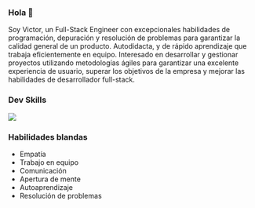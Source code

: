 ### Hola 👋

   Soy Victor, un Full-Stack Engineer con excepcionales habilidades de programación, depuración y resolución de problemas para garantizar la calidad general de un producto. Autodidacta, y de rápido aprendizaje que trabaja eficientemente en equipo. Interesado en desarrollar y gestionar proyectos utilizando metodologías ágiles para garantizar una excelente experiencia de usuario, superar los objetivos de la empresa y mejorar las habilidades de desarrollador full-stack.

### Dev Skills

<p>
  <a href="https://skillicons.dev">
    <img src="https://skillicons.dev/icons?i=ruby,rails,postgresql,git,github,javascript,react,nodejs,html,css,figma,aws" />
  </a>
</p>


### Habilidades blandas
   - Empatía
   - Trabajo en equipo
   - Comunicación
   - Apertura de mente
   - Autoaprendizaje
   - Resolución de problemas
